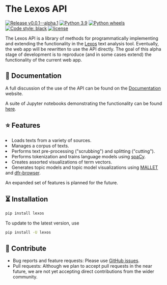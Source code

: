 # The Lexos API

[![Release v0.0.1--alpha.1](https://img.shields.io/badge/release-v0.0.1--alpha.1-yellowgreen)](https://github.com//scottkleinman/Lexos/releases)
[![Python 3.9](https://img.shields.io/badge/python-3.9-blue.svg)](https://www.python.org/downloads/release/python-390/)
[![Python wheels](https://img.shields.io/badge/wheels-%E2%9C%93-4c1.svg?longCache=true&style=flat-square&logo=python&logoColor=white)](https://github.com/scottkleinman/lexos/releases)
[![Code style: black](https://img.shields.io/badge/code%20style-black-000000.svg?style=flat-square)](https://github.com/ambv/black)
[![license](https://img.shields.io/github/license/scottkleinman/lexos)](https://img.shields.io/github/license/scottkleinman/lexos)

The Lexos API is a library of methods for programmatically implementing and extending the functionality in the <a href="http://lexos.wheatoncollege.edu/" target="_blank">Lexos</a> text analysis tool. Eventually, the web app will be rewritten to use the API directly. The goal of this alpha stage of development is to reproduce (and in some cases extend) the functionality of the current web app.

## 📖 Documentation

A full discussion of the use of the API can be found on the [Documentation](https://scottkleinman.github.io/lexos/) website.

A suite of Jupyter notebooks demonstrating the functionality can be found [here](https://github.com/scottkleinman/lexos/tree/main/tests/notebooks).

## ⭐️ Features

<li>Loads texts from a variety of sources.</li>
<li>Manages a corpus of texts.</li>
<li>Performs text pre-processing ("scrubbing") and splitting ("cutting").</li>
<li>Performs tokenization and trains language models using <a href="https://spacy.io/" target="_blank">spaCy</a>.</li>
<li>Creates assorted visualizations of term vectors.</li>
<li>Generates topic models and topic model visualizations using <a href="https://github.com/mimno/Mallet" target="_blank">MALLET</a> and <a href="https://github.com/agoldst/dfr-browser" target="_blank">dfr-browser</a>.</li>

An expanded set of features is planned for the future.

## ⏳ Installation

```bash
pip install lexos
```

To update to the latest version, use

```bash
pip install -U lexos
```

## 💝 Contribute

- Bug reports and feature requests: Please use [GitHub issues](https://github.com/scottkleinman/lexos/issues).
- Pull requests: Although we plan to accept pull requests in the near future, we are not yet accepting direct contributions from the wider community.
